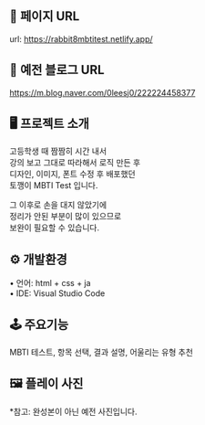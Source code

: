 ## 🔗 페이지 URL 
url: https://rabbit8mbtitest.netlify.app/  
  
## 🔗 예전 블로그 URL 
https://m.blog.naver.com/0leesj0/222224458377
  
## 🖥 프로젝트 소개  

고등학생 때 짬짬히 시간 내서  
강의 보고 그대로 따라해서 로직 만든 후  
디자인, 이미지, 폰트 수정 후 배포했던  
토깽이 MBTI Test 입니다.  
  
그 이후로 손을 대지 않았기에  
정리가 안된 부분이 많이 있으므로  
보완이 필요할 수 있습니다.  
  
## ⚙️ 개발환경  
 
• 언어: html + css + ja  
• IDE: Visual Studio Code  
  
## 🕹 주요기능  

MBTI 테스트, 항목 선택, 결과 설명, 어울리는 유형 추천  
  
## 🖼 플레이 사진

*참고: 완성본이 아닌 예전 사진입니다.  


